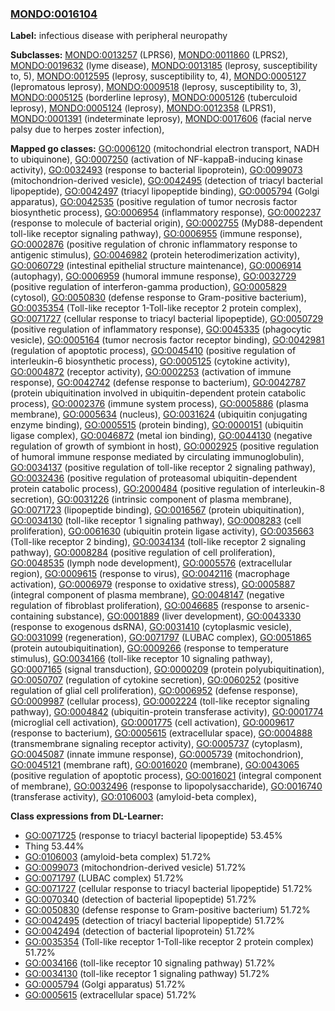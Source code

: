 
### [MONDO:0016104](http://purl.obolibrary.org/obo/MONDO_0016104)
**Label:** infectious disease with peripheral neuropathy

**Subclasses:** [MONDO:0013257](http://purl.obolibrary.org/obo/MONDO_0013257) (LPRS6), [MONDO:0011860](http://purl.obolibrary.org/obo/MONDO_0011860) (LPRS2), [MONDO:0019632](http://purl.obolibrary.org/obo/MONDO_0019632) (lyme disease), [MONDO:0013185](http://purl.obolibrary.org/obo/MONDO_0013185) (leprosy, susceptibility to, 5), [MONDO:0012595](http://purl.obolibrary.org/obo/MONDO_0012595) (leprosy, susceptibility to, 4), [MONDO:0005127](http://purl.obolibrary.org/obo/MONDO_0005127) (lepromatous leprosy), [MONDO:0009518](http://purl.obolibrary.org/obo/MONDO_0009518) (leprosy, susceptibility to, 3), [MONDO:0005125](http://purl.obolibrary.org/obo/MONDO_0005125) (borderline leprosy), [MONDO:0005126](http://purl.obolibrary.org/obo/MONDO_0005126) (tuberculoid leprosy), [MONDO:0005124](http://purl.obolibrary.org/obo/MONDO_0005124) (leprosy), [MONDO:0012358](http://purl.obolibrary.org/obo/MONDO_0012358) (LPRS1), [MONDO:0001391](http://purl.obolibrary.org/obo/MONDO_0001391) (indeterminate leprosy), [MONDO:0017606](http://purl.obolibrary.org/obo/MONDO_0017606) (facial nerve palsy due to herpes zoster infection), 

**Mapped go classes:** [GO:0006120](http://purl.obolibrary.org/obo/GO_0006120) (mitochondrial electron transport, NADH to ubiquinone), [GO:0007250](http://purl.obolibrary.org/obo/GO_0007250) (activation of NF-kappaB-inducing kinase activity), [GO:0032493](http://purl.obolibrary.org/obo/GO_0032493) (response to bacterial lipoprotein), [GO:0099073](http://purl.obolibrary.org/obo/GO_0099073) (mitochondrion-derived vesicle), [GO:0042495](http://purl.obolibrary.org/obo/GO_0042495) (detection of triacyl bacterial lipopeptide), [GO:0042497](http://purl.obolibrary.org/obo/GO_0042497) (triacyl lipopeptide binding), [GO:0005794](http://purl.obolibrary.org/obo/GO_0005794) (Golgi apparatus), [GO:0042535](http://purl.obolibrary.org/obo/GO_0042535) (positive regulation of tumor necrosis factor biosynthetic process), [GO:0006954](http://purl.obolibrary.org/obo/GO_0006954) (inflammatory response), [GO:0002237](http://purl.obolibrary.org/obo/GO_0002237) (response to molecule of bacterial origin), [GO:0002755](http://purl.obolibrary.org/obo/GO_0002755) (MyD88-dependent toll-like receptor signaling pathway), [GO:0006955](http://purl.obolibrary.org/obo/GO_0006955) (immune response), [GO:0002876](http://purl.obolibrary.org/obo/GO_0002876) (positive regulation of chronic inflammatory response to antigenic stimulus), [GO:0046982](http://purl.obolibrary.org/obo/GO_0046982) (protein heterodimerization activity), [GO:0060729](http://purl.obolibrary.org/obo/GO_0060729) (intestinal epithelial structure maintenance), [GO:0006914](http://purl.obolibrary.org/obo/GO_0006914) (autophagy), [GO:0006959](http://purl.obolibrary.org/obo/GO_0006959) (humoral immune response), [GO:0032729](http://purl.obolibrary.org/obo/GO_0032729) (positive regulation of interferon-gamma production), [GO:0005829](http://purl.obolibrary.org/obo/GO_0005829) (cytosol), [GO:0050830](http://purl.obolibrary.org/obo/GO_0050830) (defense response to Gram-positive bacterium), [GO:0035354](http://purl.obolibrary.org/obo/GO_0035354) (Toll-like receptor 1-Toll-like receptor 2 protein complex), [GO:0071727](http://purl.obolibrary.org/obo/GO_0071727) (cellular response to triacyl bacterial lipopeptide), [GO:0050729](http://purl.obolibrary.org/obo/GO_0050729) (positive regulation of inflammatory response), [GO:0045335](http://purl.obolibrary.org/obo/GO_0045335) (phagocytic vesicle), [GO:0005164](http://purl.obolibrary.org/obo/GO_0005164) (tumor necrosis factor receptor binding), [GO:0042981](http://purl.obolibrary.org/obo/GO_0042981) (regulation of apoptotic process), [GO:0045410](http://purl.obolibrary.org/obo/GO_0045410) (positive regulation of interleukin-6 biosynthetic process), [GO:0005125](http://purl.obolibrary.org/obo/GO_0005125) (cytokine activity), [GO:0004872](http://purl.obolibrary.org/obo/GO_0004872) (receptor activity), [GO:0002253](http://purl.obolibrary.org/obo/GO_0002253) (activation of immune response), [GO:0042742](http://purl.obolibrary.org/obo/GO_0042742) (defense response to bacterium), [GO:0042787](http://purl.obolibrary.org/obo/GO_0042787) (protein ubiquitination involved in ubiquitin-dependent protein catabolic process), [GO:0002376](http://purl.obolibrary.org/obo/GO_0002376) (immune system process), [GO:0005886](http://purl.obolibrary.org/obo/GO_0005886) (plasma membrane), [GO:0005634](http://purl.obolibrary.org/obo/GO_0005634) (nucleus), [GO:0031624](http://purl.obolibrary.org/obo/GO_0031624) (ubiquitin conjugating enzyme binding), [GO:0005515](http://purl.obolibrary.org/obo/GO_0005515) (protein binding), [GO:0000151](http://purl.obolibrary.org/obo/GO_0000151) (ubiquitin ligase complex), [GO:0046872](http://purl.obolibrary.org/obo/GO_0046872) (metal ion binding), [GO:0044130](http://purl.obolibrary.org/obo/GO_0044130) (negative regulation of growth of symbiont in host), [GO:0002925](http://purl.obolibrary.org/obo/GO_0002925) (positive regulation of humoral immune response mediated by circulating immunoglobulin), [GO:0034137](http://purl.obolibrary.org/obo/GO_0034137) (positive regulation of toll-like receptor 2 signaling pathway), [GO:0032436](http://purl.obolibrary.org/obo/GO_0032436) (positive regulation of proteasomal ubiquitin-dependent protein catabolic process), [GO:2000484](http://purl.obolibrary.org/obo/GO_2000484) (positive regulation of interleukin-8 secretion), [GO:0031226](http://purl.obolibrary.org/obo/GO_0031226) (intrinsic component of plasma membrane), [GO:0071723](http://purl.obolibrary.org/obo/GO_0071723) (lipopeptide binding), [GO:0016567](http://purl.obolibrary.org/obo/GO_0016567) (protein ubiquitination), [GO:0034130](http://purl.obolibrary.org/obo/GO_0034130) (toll-like receptor 1 signaling pathway), [GO:0008283](http://purl.obolibrary.org/obo/GO_0008283) (cell proliferation), [GO:0061630](http://purl.obolibrary.org/obo/GO_0061630) (ubiquitin protein ligase activity), [GO:0035663](http://purl.obolibrary.org/obo/GO_0035663) (Toll-like receptor 2 binding), [GO:0034134](http://purl.obolibrary.org/obo/GO_0034134) (toll-like receptor 2 signaling pathway), [GO:0008284](http://purl.obolibrary.org/obo/GO_0008284) (positive regulation of cell proliferation), [GO:0048535](http://purl.obolibrary.org/obo/GO_0048535) (lymph node development), [GO:0005576](http://purl.obolibrary.org/obo/GO_0005576) (extracellular region), [GO:0009615](http://purl.obolibrary.org/obo/GO_0009615) (response to virus), [GO:0042116](http://purl.obolibrary.org/obo/GO_0042116) (macrophage activation), [GO:0006979](http://purl.obolibrary.org/obo/GO_0006979) (response to oxidative stress), [GO:0005887](http://purl.obolibrary.org/obo/GO_0005887) (integral component of plasma membrane), [GO:0048147](http://purl.obolibrary.org/obo/GO_0048147) (negative regulation of fibroblast proliferation), [GO:0046685](http://purl.obolibrary.org/obo/GO_0046685) (response to arsenic-containing substance), [GO:0001889](http://purl.obolibrary.org/obo/GO_0001889) (liver development), [GO:0043330](http://purl.obolibrary.org/obo/GO_0043330) (response to exogenous dsRNA), [GO:0031410](http://purl.obolibrary.org/obo/GO_0031410) (cytoplasmic vesicle), [GO:0031099](http://purl.obolibrary.org/obo/GO_0031099) (regeneration), [GO:0071797](http://purl.obolibrary.org/obo/GO_0071797) (LUBAC complex), [GO:0051865](http://purl.obolibrary.org/obo/GO_0051865) (protein autoubiquitination), [GO:0009266](http://purl.obolibrary.org/obo/GO_0009266) (response to temperature stimulus), [GO:0034166](http://purl.obolibrary.org/obo/GO_0034166) (toll-like receptor 10 signaling pathway), [GO:0007165](http://purl.obolibrary.org/obo/GO_0007165) (signal transduction), [GO:0000209](http://purl.obolibrary.org/obo/GO_0000209) (protein polyubiquitination), [GO:0050707](http://purl.obolibrary.org/obo/GO_0050707) (regulation of cytokine secretion), [GO:0060252](http://purl.obolibrary.org/obo/GO_0060252) (positive regulation of glial cell proliferation), [GO:0006952](http://purl.obolibrary.org/obo/GO_0006952) (defense response), [GO:0009987](http://purl.obolibrary.org/obo/GO_0009987) (cellular process), [GO:0002224](http://purl.obolibrary.org/obo/GO_0002224) (toll-like receptor signaling pathway), [GO:0004842](http://purl.obolibrary.org/obo/GO_0004842) (ubiquitin-protein transferase activity), [GO:0001774](http://purl.obolibrary.org/obo/GO_0001774) (microglial cell activation), [GO:0001775](http://purl.obolibrary.org/obo/GO_0001775) (cell activation), [GO:0009617](http://purl.obolibrary.org/obo/GO_0009617) (response to bacterium), [GO:0005615](http://purl.obolibrary.org/obo/GO_0005615) (extracellular space), [GO:0004888](http://purl.obolibrary.org/obo/GO_0004888) (transmembrane signaling receptor activity), [GO:0005737](http://purl.obolibrary.org/obo/GO_0005737) (cytoplasm), [GO:0045087](http://purl.obolibrary.org/obo/GO_0045087) (innate immune response), [GO:0005739](http://purl.obolibrary.org/obo/GO_0005739) (mitochondrion), [GO:0045121](http://purl.obolibrary.org/obo/GO_0045121) (membrane raft), [GO:0016020](http://purl.obolibrary.org/obo/GO_0016020) (membrane), [GO:0043065](http://purl.obolibrary.org/obo/GO_0043065) (positive regulation of apoptotic process), [GO:0016021](http://purl.obolibrary.org/obo/GO_0016021) (integral component of membrane), [GO:0032496](http://purl.obolibrary.org/obo/GO_0032496) (response to lipopolysaccharide), [GO:0016740](http://purl.obolibrary.org/obo/GO_0016740) (transferase activity), [GO:0106003](http://purl.obolibrary.org/obo/GO_0106003) (amyloid-beta complex), 

**Class expressions from DL-Learner:**

- [GO:0071725](http://purl.obolibrary.org/obo/GO_0071725) (response to triacyl bacterial lipopeptide) 53.45%
- Thing 53.44%
- [GO:0106003](http://purl.obolibrary.org/obo/GO_0106003) (amyloid-beta complex) 51.72%
- [GO:0099073](http://purl.obolibrary.org/obo/GO_0099073) (mitochondrion-derived vesicle) 51.72%
- [GO:0071797](http://purl.obolibrary.org/obo/GO_0071797) (LUBAC complex) 51.72%
- [GO:0071727](http://purl.obolibrary.org/obo/GO_0071727) (cellular response to triacyl bacterial lipopeptide) 51.72%
- [GO:0070340](http://purl.obolibrary.org/obo/GO_0070340) (detection of bacterial lipopeptide) 51.72%
- [GO:0050830](http://purl.obolibrary.org/obo/GO_0050830) (defense response to Gram-positive bacterium) 51.72%
- [GO:0042495](http://purl.obolibrary.org/obo/GO_0042495) (detection of triacyl bacterial lipopeptide) 51.72%
- [GO:0042494](http://purl.obolibrary.org/obo/GO_0042494) (detection of bacterial lipoprotein) 51.72%
- [GO:0035354](http://purl.obolibrary.org/obo/GO_0035354) (Toll-like receptor 1-Toll-like receptor 2 protein complex) 51.72%
- [GO:0034166](http://purl.obolibrary.org/obo/GO_0034166) (toll-like receptor 10 signaling pathway) 51.72%
- [GO:0034130](http://purl.obolibrary.org/obo/GO_0034130) (toll-like receptor 1 signaling pathway) 51.72%
- [GO:0005794](http://purl.obolibrary.org/obo/GO_0005794) (Golgi apparatus) 51.72%
- [GO:0005615](http://purl.obolibrary.org/obo/GO_0005615) (extracellular space) 51.72%


